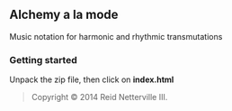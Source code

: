 Alchemy a la mode 
------------------

Music notation for harmonic and rhythmic transmutations 

### Getting started 

Unpack the zip file, then click on **index.html**

> Copyright &#169; 2014 Reid Netterville III.

